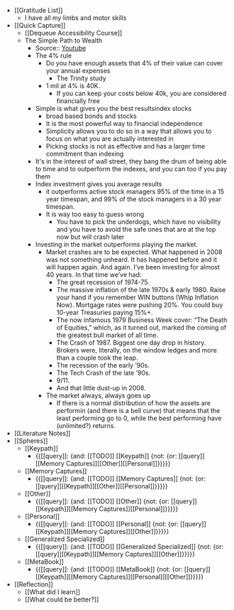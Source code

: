 - [[Gratitude List]]
    -  I have all my limbs and motor skills
- [[Quick Capture]]
    - [[Dequeue Accessibility Course]]
    - The Simple Path to Wealth
        - Source:: [Youtube](https://www.youtube.com/watch?v=T71ibcZAX3I)
        - The 4% rule
            - Do you have enough assets that 4% of their value can cover your annual expenses
                - The Trinity study
            - 1 mil at 4% is 40K.
                - If you can keep your costs below 40k, you are considered financially free
        - Simple is what gives you the best resultsindex stocks
            - broad based bonds and stocks
            - It is the most powerful way to financial independence
            - Simplicity allows you to do so in a way that allows you to focus on what you are actually interested in
            - Picking stocks is not as effective and has a larger time commitment than indexing
        - It's in the interest of wall street, they bang the drum of being able to time and to outperform the indexes, and you can too if you pay them
        - Index investment gives you average results
            - it outperforms active stock managers 95% of the time in a 15 year timespan, and 99% of the stock managers in a 30 year timespan.
            - It is way too easy to guess wrong
                - You have to pick the underdogs, which have no visibility and you have to avoid the safe ones that are at the top now but will crash later
        - Investing in the market outperforms playing the market. 
            - Market crashes are to be expected. What happened in 2008 was not something unheard.  It has happened before and it will happen again.  And again.  I’ve been investing for almost 40 years.  In that time we’ve had:
                - The great recession of 1974-75.
                - The massive inflation of the late 1970s & early 1980.  Raise your hand if you remember WIN buttons (Whip Inflation Now).  Mortgage rates were pushing 20%.  You could buy 10-year Treasuries paying 15%+.
                - The now infamous 1979 Business Week cover:  “The Death of Equities,” which, as it turned out, marked the coming of the greatest bull market of all time.
                - The Crash of 1987.  Biggest one day drop in history.  Brokers were, literally, on the window ledges and more than a couple took the leap.
                - The recession of the  early ’90s.
                - The  Tech Crash of the late ’90s.
                - 9/11.
                - And that little dust-up in 2008.
            - The market always, always goes up
                - If there is a normal distribution of how the assets are performin (and there is a bell curve) that means that the least performing go to 0, while the best performing have (unlimited?) returns.
- [[Literature Notes]]
- [[Spheres]] 
    - [[Keypath]]
        - {{[[query]]: {and: [[TODO]] [[Keypath]] {not: {or: [[query]][[Memory Captures]][[Other]][[Personal]]}}}}}
    - [[Memory Captures]]
        - {{[[query]]: {and: [[TODO]] [[Memory Captures]] {not: {or: [[query]][[Keypath]][[Other]][[Personal]]}}}}}
    - [[Other]]
        - {{[[query]]: {and: [[TODO]] [[Other]] {not: {or: [[query]][[Keypath]][[Memory Captures]][[Personal]]}}}}}
    - [[Personal]]
        - {{[[query]]: {and: [[TODO]] [[Personal]] {not: {or: [[query]][[Keypath]][[Memory Captures]][[Other]]}}}}}
    - [[Generalized Specialized]]
        - {{[[query]]: {and: [[TODO]] [[Generalized Specialized]] {not: {or: [[query]][[Keypath]][[Memory Captures]][[Other]]}}}}}
    - [[MetaBook]]
        - {{[[query]]: {and: [[TODO]] [[MetaBook]] {not: {or: [[query]][[Keypath]][[Memory Captures]][[Personal]][[Other]]}}}}}
- [[Reflection]]
    - [[What did I learn]]
    - [[What could be better?]]
